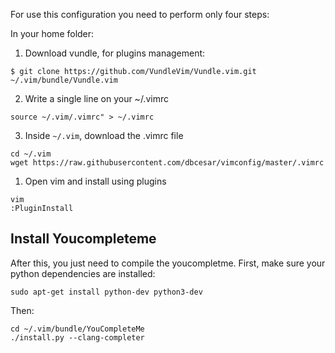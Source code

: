 For use this configuration you need to perform only four steps:

In your home folder:

1. Download vundle, for plugins management:
```
$ git clone https://github.com/VundleVim/Vundle.vim.git ~/.vim/bundle/Vundle.vim
```
2. Write a single line on your ~/.vimrc
```
source ~/.vim/.vimrc" > ~/.vimrc
```
3. Inside `~/.vim`, download the .vimrc file
```
cd ~/.vim
wget https://raw.githubusercontent.com/dbcesar/vimconfig/master/.vimrc
```
1. Open vim and install using plugins
```
vim
:PluginInstall
```

## Install Youcompleteme
After this, you just need to compile the youcompletme. First, make sure your python dependencies are installed:
```
sudo apt-get install python-dev python3-dev
```
Then:
```
cd ~/.vim/bundle/YouCompleteMe
./install.py --clang-completer
```

